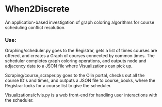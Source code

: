 
# When2Discrete

An application-based investigation of graph coloring algorithms for course scheduling conflict resolution. 

### Use:

Graphing/scheduler.py goes to the Registrar, gets a list of times courses are offered, and creates a Graph of courses connected by common times. The scheduler completes graph coloring operations, and outputs node and adjacency data to a JSON file where Visualizations can pick up.

Scraping/course_scraper.py goes to the Olin portal, checks out all the course ID's and times, and outputs a JSON file to course_books, where the Registrar looks for a course list to give the scheduler.

Visualizations/cfvis.py is a web front-end for handling user interactions with the scheduler.

